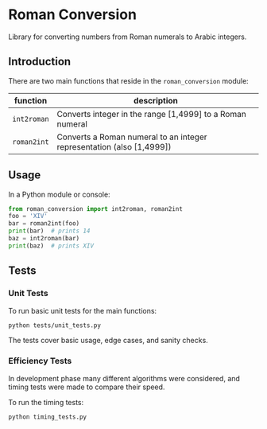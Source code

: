 # Roman Conversion

Library for converting numbers from Roman numerals to Arabic integers.


## Introduction

There are two main functions that reside in the `roman_conversion` module:

function | description
-------- | -----------
`int2roman` | Converts integer in the range [1,4999] to a Roman numeral
`roman2int` | Converts a Roman numeral to an integer representation (also [1,4999])

## Usage

In a Python module or console:

```python
from roman_conversion import int2roman, roman2int
foo = 'XIV'
bar = roman2int(foo)
print(bar)  # prints 14
baz = int2roman(bar)
print(baz)  # prints XIV
```

## Tests

### Unit Tests
To run basic unit tests for the main functions:
```bash
python tests/unit_tests.py
```

The tests cover basic usage, edge cases, and sanity checks.

### Efficiency Tests
In development phase many different algorithms were considered, and timing tests were made to compare their speed.

To run the timing tests:
```bash
python timing_tests.py
```














